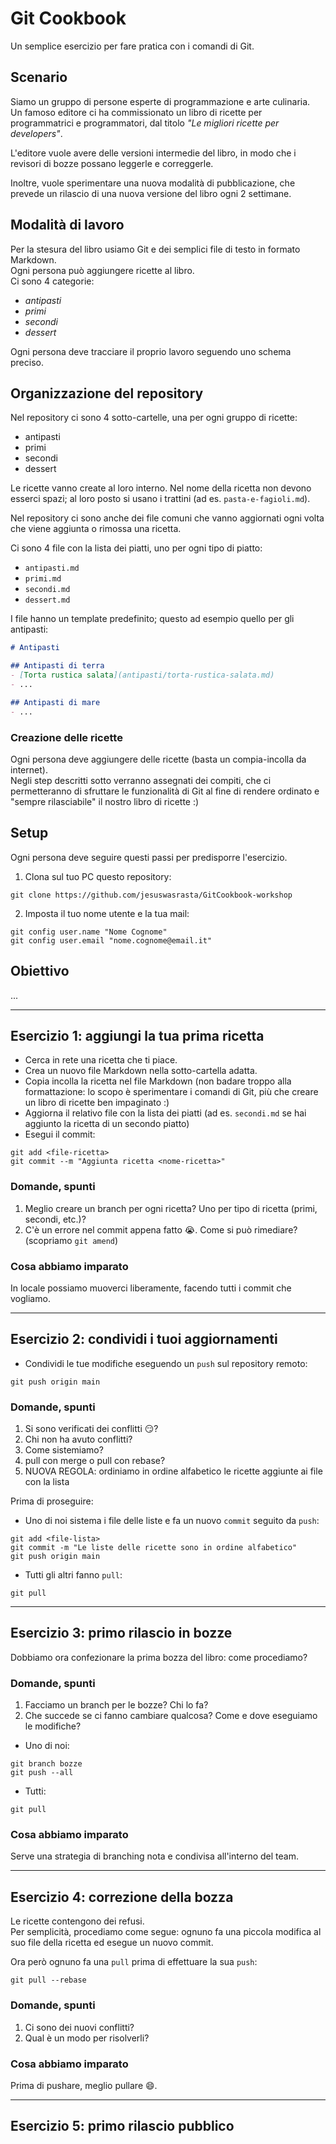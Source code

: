 # Git Cookbook
Un semplice esercizio per fare pratica con i comandi di Git.  

## Scenario
Siamo un gruppo di persone esperte di programmazione e arte culinaria.  
Un famoso editore ci ha commissionato un libro di ricette per programmatrici e programmatori, 
dal titolo _"Le migliori ricette per developers"_. 

L'editore vuole avere delle versioni intermedie del libro, 
in modo che i revisori di bozze possano leggerle e correggerle.  

Inoltre, vuole sperimentare una nuova modalità di pubblicazione, 
che prevede un rilascio di una nuova versione del libro ogni 2 settimane. 


## Modalità di lavoro
Per la stesura del libro usiamo Git e dei semplici file di testo in formato Markdown.  
Ogni persona può aggiungere ricette al libro.  
Ci sono 4 categorie:
- _antipasti_
- _primi_
- _secondi_
- _dessert_

Ogni persona deve tracciare il proprio lavoro seguendo uno schema preciso.

## Organizzazione del repository
Nel repository ci sono 4 sotto-cartelle, una per ogni gruppo di ricette:
- antipasti
- primi
- secondi
- dessert

Le ricette vanno create al loro interno.
Nel nome della ricetta non devono esserci spazi; al loro posto si usano i trattini (ad es. `pasta-e-fagioli.md`).  

Nel repository ci sono anche dei file comuni che vanno aggiornati 
ogni volta che viene aggiunta o rimossa una ricetta.

Ci sono 4 file con la lista dei piatti, uno per ogni tipo di piatto:
- `antipasti.md`
- `primi.md`
- `secondi.md`
- `dessert.md`

I file hanno un template predefinito; questo ad esempio quello per gli antipasti:

~~~markdown
# Antipasti

## Antipasti di terra
- [Torta rustica salata](antipasti/torta-rustica-salata.md)
- ...

## Antipasti di mare
- ...

~~~

### Creazione delle ricette
Ogni persona deve aggiungere delle ricette (basta un compia-incolla da internet).  
Negli step descritti sotto verranno assegnati dei compiti, che ci permetteranno di 
sfruttare le funzionalità di Git al fine di rendere ordinato e "sempre rilasciabile" 
il nostro libro di ricette :)


## Setup
Ogni persona deve seguire questi passi per predisporre l'esercizio.   

1) Clona sul tuo PC questo repository:
~~~shell
git clone https://github.com/jesuswasrasta/GitCookbook-workshop
~~~

2) Imposta il tuo nome utente e la tua mail:

~~~shell
git config user.name "Nome Cognome"
git config user.email "nome.cognome@email.it"
~~~

## Obiettivo
...


---
## Esercizio 1: aggiungi la tua prima ricetta
- Cerca in rete una ricetta che ti piace.  
- Crea un nuovo file Markdown nella sotto-cartella adatta.  
- Copia incolla la ricetta nel file Markdown (non badare troppo alla formattazione: lo scopo è sperimentare i comandi di Git,
più che creare un libro di ricette ben impaginato :)
- Aggiorna il relativo file con la lista dei piatti (ad es. `secondi.md` se hai aggiunto la ricetta di un secondo piatto)
- Esegui il commit:

~~~shell
git add <file-ricetta>
git commit --m "Aggiunta ricetta <nome-ricetta>"
~~~

### Domande, spunti
1. Meglio creare un branch per ogni ricetta? Uno per tipo di ricetta (primi, secondi, etc.)?
2. C'è un errore nel commit appena fatto 😭. Come si può rimediare? (scopriamo `git amend`)

### Cosa abbiamo imparato
In locale possiamo muoverci liberamente, facendo tutti i commit che vogliamo. 

---
## Esercizio 2: condividi i tuoi aggiornamenti 
- Condividi le tue modifiche eseguendo un `push` sul repository remoto:
~~~shell
git push origin main
~~~

### Domande, spunti
1. Si sono verificati dei conflitti 😏?
2. Chi non ha avuto conflitti?
3. Come sistemiamo?
4. pull con merge o pull con rebase?
5. NUOVA REGOLA: ordiniamo in ordine alfabetico le ricette aggiunte ai file con la lista

Prima di proseguire:
- Uno di noi sistema i file delle liste e fa un nuovo `commit` seguito da `push`:
~~~shell
git add <file-lista>
git commit -m "Le liste delle ricette sono in ordine alfabetico"
git push origin main
~~~
- Tutti gli altri fanno `pull`:
~~~shell
git pull
~~~

---
## Esercizio 3: primo rilascio in bozze
Dobbiamo ora confezionare la prima bozza del libro: come procediamo? 

### Domande, spunti
1. Facciamo un branch per le bozze? Chi lo fa?
2. Che succede se ci fanno cambiare qualcosa? Come e dove eseguiamo le modifiche?

- Uno di noi:
~~~shell
git branch bozze
git push --all
~~~

- Tutti:
~~~shell
git pull
~~~

### Cosa abbiamo imparato
Serve una strategia di branching nota e condivisa all'interno del team. 

---
## Esercizio 4: correzione della bozza
Le ricette contengono dei refusi.  
Per semplicità, procediamo come segue: 
ognuno fa una piccola modifica al suo file della ricetta ed esegue un nuovo commit.
 
Ora però ognuno fa una `pull` prima di effettuare la sua `push`:
~~~shell
git pull --rebase
~~~

### Domande, spunti
1. Ci sono dei nuovi conflitti?
2. Qual è un modo per risolverli?

### Cosa abbiamo imparato
Prima di pushare, meglio pullare 😄.


---
## Esercizio 5: primo rilascio pubblico






